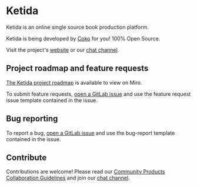 # Ketida

Ketida is an online single source book production platform.

Ketida is being developed by [Coko](https://coko.foundation/) for you! 100% Open Source.

Visit the project's [website](https://ketida.community/) or our [chat channel](https://mattermost.coko.foundation/coko/channels/ketida). 

## Project roadmap and feature requests

[The Ketida project roadmap](https://miro.com/app/board/uXjVP89vFkc=/?share_link_id=9428254884) is available to view on Miro.

To submit feature requests, [open a GitLab issue](https://gitlab.coko.foundation/ketida/ketida/-/issues/new) and use the feature request issue template contained in the issue.

## Bug reporting

To report a bug, [open a GitLab issue](https://gitlab.coko.foundation/ketida/ketida/-/issues/new) and use the bug-report template contained in the issue. 

## Contribute

Contributions are welcome! Please read our [Community Products Collaboration Guidelines](https://docs.coko.foundation/s/community-collab) and join our [chat channel](https://mattermost.coko.foundation/coko/channels/ketida). 

